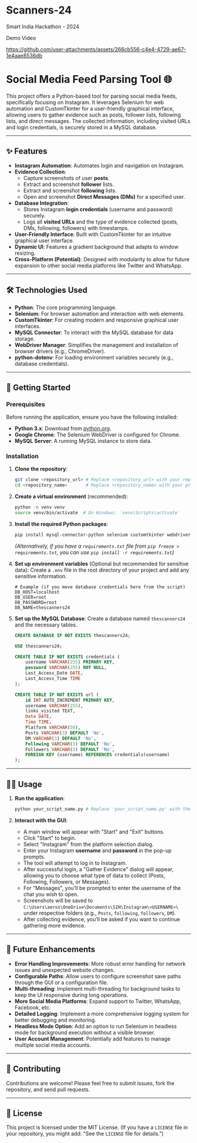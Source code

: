 # Scanners-24
Smart India Hackathon - 2024

Demo Video

https://github.com/user-attachments/assets/266cb556-c4e4-4729-ae67-1e4aae8536db
# Social Media Feed Parsing Tool 🌐

This project offers a Python-based tool for parsing social media feeds, specifically focusing on Instagram. It leverages Selenium for web automation and CustomTkinter for a user-friendly graphical interface, allowing users to gather evidence such as posts, follower lists, following lists, and direct messages. The collected information, including visited URLs and login credentials, is securely stored in a MySQL database.

---

## ✨ Features

* **Instagram Automation**: Automates login and navigation on Instagram.
* **Evidence Collection**:
    * Capture screenshots of user **posts**.
    * Extract and screenshot **follower** lists.
    * Extract and screenshot **following** lists.
    * Open and screenshot **Direct Messages (DMs)** for a specified user.
* **Database Integration**:
    * Stores Instagram **login credentials** (username and password) securely.
    * Logs all **visited URLs** and the type of evidence collected (posts, DMs, following, followers) with timestamps.
* **User-Friendly Interface**: Built with CustomTkinter for an intuitive graphical user interface.
* **Dynamic UI**: Features a gradient background that adapts to window resizing.
* **Cross-Platform (Potential)**: Designed with modularity to allow for future expansion to other social media platforms like Twitter and WhatsApp.

---

## 🛠️ Technologies Used

* **Python**: The core programming language.
* **Selenium**: For browser automation and interaction with web elements.
* **CustomTkinter**: For creating modern and responsive graphical user interfaces.
* **MySQL Connector**: To interact with the MySQL database for data storage.
* **WebDriver Manager**: Simplifies the management and installation of browser drivers (e.g., ChromeDriver).
* **python-dotenv**: For loading environment variables securely (e.g., database credentials).

---

## 🚀 Getting Started

### Prerequisites

Before running the application, ensure you have the following installed:

* **Python 3.x**: Download from [python.org](https://www.python.org/downloads/).
* **Google Chrome**: The Selenium WebDriver is configured for Chrome.
* **MySQL Server**: A running MySQL instance to store data.

### Installation

1.  **Clone the repository**:
    ```bash
    git clone <repository_url> # Replace <repository_url> with your repository's URL
    cd <repository_name>       # Replace <repository_name> with your project's directory name
    ```

2.  **Create a virtual environment** (recommended):
    ```bash
    python -m venv venv
    source venv/bin/activate  # On Windows: `venv\Scripts\activate`
    ```

3.  **Install the required Python packages**:
    ```bash
    pip install mysql-connector-python selenium customtkinter webdriver-manager python-dotenv
    ```
    *(Alternatively, if you have a `requirements.txt` file from `pip freeze > requirements.txt`, you can use `pip install -r requirements.txt`)*

4.  **Set up environment variables** (Optional but recommended for sensitive data):
    Create a `.env` file in the root directory of your project and add any sensitive information.

    ```dotenv
    # Example (if you move database credentials here from the script)
    DB_HOST=localhost
    DB_USER=root
    DB_PASSWORD=root
    DB_NAME=thescanners24
    ```

5.  **Set up the MySQL Database**:
    Create a database named `thescanners24` and the necessary tables.

    ```sql
    CREATE DATABASE IF NOT EXISTS thescanners24;

    USE thescanners24;

    CREATE TABLE IF NOT EXISTS credentials (
        username VARCHAR(255) PRIMARY KEY,
        password VARCHAR(255) NOT NULL,
        Last_Access_Date DATE,
        Last_Access_Time TIME
    );

    CREATE TABLE IF NOT EXISTS url (
        id INT AUTO_INCREMENT PRIMARY KEY,
        username VARCHAR(255),
        links_visited TEXT,
        Date DATE,
        Time TIME,
        Platform VARCHAR(50),
        Posts VARCHAR(3) DEFAULT 'No',
        DM VARCHAR(3) DEFAULT 'No',
        Following VARCHAR(3) DEFAULT 'No',
        Followers VARCHAR(3) DEFAULT 'No',
        FOREIGN KEY (username) REFERENCES credentials(username)
    );
    ```

---

## 🏃‍♀️ Usage

1.  **Run the application**:
    ```bash
    python your_script_name.py # Replace 'your_script_name.py' with the actual name of your Python file (e.g., `main.py` or `app.py`)
    ```

2.  **Interact with the GUI**:
    * A main window will appear with "Start" and "Exit" buttons.
    * Click "Start" to begin.
    * Select "Instagram" from the platform selection dialog.
    * Enter your Instagram **username** and **password** in the pop-up prompts.
    * The tool will attempt to log in to Instagram.
    * After successful login, a "Gather Evidence" dialog will appear, allowing you to choose what type of data to collect (Posts, Following, Followers, or Messages).
    * For "Messages", you'll be prompted to enter the username of the chat you wish to open.
    * Screenshots will be saved to `C:\Users\aeros\OneDrive\Documents\SIH\Instagram\<USERNAME>\` under respective folders (e.g., `Posts`, `following`, `followers`, `DM`).
    * After collecting evidence, you'll be asked if you want to continue gathering more evidence.

---
## 🚧 Future Enhancements

* **Error Handling Improvements**: More robust error handling for network issues and unexpected website changes.
* **Configurable Paths**: Allow users to configure screenshot save paths through the GUI or a configuration file.
* **Multi-threading**: Implement multi-threading for background tasks to keep the UI responsive during long operations.
* **More Social Media Platforms**: Expand support to Twitter, WhatsApp, Facebook, etc.
* **Detailed Logging**: Implement a more comprehensive logging system for better debugging and monitoring.
* **Headless Mode Option**: Add an option to run Selenium in headless mode for background execution without a visible browser.
* **User Account Management**: Potentially add features to manage multiple social media accounts.

---

## 🤝 Contributing

Contributions are welcome! Please feel free to submit issues, fork the repository, and send pull requests.

---

## 📄 License

This project is licensed under the MIT License. (If you have a `LICENSE` file in your repository, you might add: "See the `LICENSE` file for details.")
